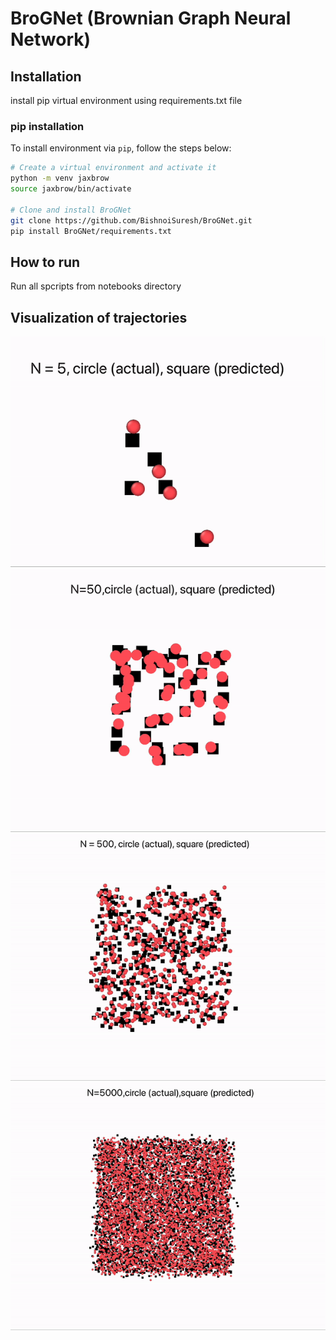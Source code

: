 # BroGNet (Brownian Graph Neural Network)

## Installation
install pip virtual environment using requirements.txt file
### pip installation
To install environment via `pip`, follow the steps below:
```sh
# Create a virtual environment and activate it
python -m venv jaxbrow
source jaxbrow/bin/activate

# Clone and install BroGNet
git clone https://github.com/BishnoiSuresh/BroGNet.git
pip install BroGNet/requirements.txt
```

## How to run
Run all spcripts from notebooks directory

## Visualization of trajectories
![/videos/N_5.gif](/videos/N_5.gif)
![/videos/N_50.gif](/videos/N_50.gif)
![/videos/N_500.gif](/videos/N_500.gif)
![/videos/N_5000.gif](/videos/N_5000.gif)
